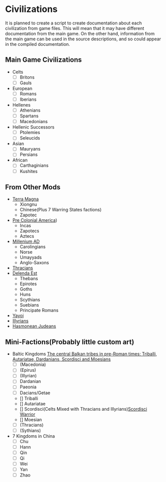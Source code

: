 # Civilizations
It is planned to create a script to create documentation about each civilization from game files. This will mean that it may have different documentation from the main game. On the other hand, information from the main game can be used in the source descriptions, and so could appear in the compiled documentation.

## Main Game Civilizations
- Celts
  - [  ] Britons
  - [  ] Gauls
- European
  - [  ] Romans
  - [  ] Iberians
- Hellenes
  - [  ] Athenians
  - [  ] Spartans
  - [  ] Macedonians
- Hellenic Successors
  - [  ] Ptolemies
  - [  ] Seleucids
- Asian
  - [  ] Mauryans
  - [  ] Persians
- African
  - [  ] Carthaginians
  - [  ] Kushites

## From Other Mods
* [Terra Magna](https://github.com/0ADMods/terra_magna)
  * Xiongnu
  * Chinese(Plus 7 Warring States factions)
  * Zapotec
* [Pre Colonial America](https://github.com/0ADMods/pre-colonial-mod))
  * Incas
  * Zapotecs
  * Aztecs
* [Millenium AD](https://github.com/0ADMods/millenniumad)
  * Carolingians
  * Norse
  * Umayyads
  * Anglo-Saxons
* [Thracians](https://github.com/0ADMods/thracians)
* [Delenda Est](https://github.com/JustusAvramenko/delenda_est)
  * Thebans
  * Epirotes
  * Goths
  * Huns
  * Scythians
  * Suebians
  * Principate Romans
* [Yayoi](https://github.com/0ADMods/yayoi_japan)
* [Illyrians](https://github.com/0ADMods/illyrians)
* [Hasmonean Judeans](https://github.com/0ADMods/judeans)

## Mini-Factions(Probably little custom art)
* Baltic Kingdoms [The central Balkan tribes in pre-Roman times: Triballi, Autariatae, Dardanians, Scordisci and Moesians](https://books.google.co.nz/books/about/The_Central_Balkan_Tribes_in_Pre_Roman_T.html?id=Up4JAQAAIAAJ&redir_esc=y)
  - [ ] (Macedonia)
  - [ ] (Epirus)
  - [ ] (Illyrian)
  - [ ] Dardanian
  - [ ] Paeonia
  - [ ] Dacians/Getae
  - [] Triballi
  - [] Autariatae
  - [] Scordisci(Celts Mixed with Thracians and Illyrians)[Scordisci Warrior](https://en.wikipedia.org/wiki/Scordisci#/media/File:National_museum_in_Po%C5%BEarevac,_Scordisci_warrior.jpg)
  - [] Moesian
  - [ ] (Thracians)
  - [ ] (Sythians)
* 7 Kingdoms in China
  - [  ] Chu
  - [  ] Hann
  - [  ] Qin
  - [  ] Qi
  - [  ] Wei
  - [  ] Yan
  - [  ] Zhao
